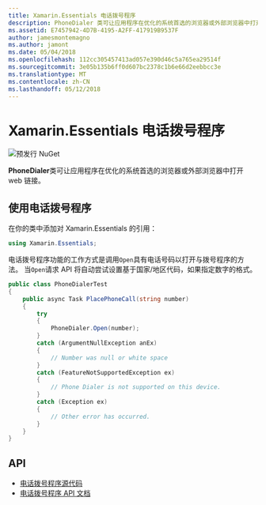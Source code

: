 ```yaml
---
title: Xamarin.Essentials 电话拨号程序
description: PhoneDialer 类可让应用程序在优化的系统首选的浏览器或外部浏览器中打开 web 链接。
ms.assetid: E7457942-4D7B-4195-A2FF-417919B9537F
author: jamesmontemagno
ms.author: jamont
ms.date: 05/04/2018
ms.openlocfilehash: 112cc305457413ad057e390d46c5a765ea29514f
ms.sourcegitcommit: 3e05b135b6ff0d607bc2378c1b6e66d2eebbcc3e
ms.translationtype: MT
ms.contentlocale: zh-CN
ms.lasthandoff: 05/12/2018
---
```

# <a name="xamarinessentials-phone-dialer"></a>Xamarin.Essentials 电话拨号程序

![预发行 NuGet](~/media/shared/pre-release.png)

**PhoneDialer**类可让应用程序在优化的系统首选的浏览器或外部浏览器中打开 web 链接。

## <a name="using-phone-dialer"></a>使用电话拨号程序

在你的类中添加对 Xamarin.Essentials 的引用：

```csharp
using Xamarin.Essentials;
```

电话拨号程序功能的工作方式是调用`Open`具有电话号码以打开与拨号程序的方法。 当`Open`请求 API 将自动尝试设置基于国家/地区代码，如果指定数字的格式。

```csharp
public class PhoneDialerTest
{
    public async Task PlacePhoneCall(string number)
    {
        try
        {
            PhoneDialer.Open(number);
        }
        catch (ArgumentNullException anEx)
        {
            // Number was null or white space
        }
        catch (FeatureNotSupportedException ex)
        {
            // Phone Dialer is not supported on this device.
        }
        catch (Exception ex)
        {
            // Other error has occurred.
        }
    }
}
```

## <a name="api"></a>API

- [电话拨号程序源代码](https://github.com/xamarin/Essentials/tree/master/Xamarin.Essentials/PhoneDialer)
- [电话拨号程序 API 文档](xref:Xamarin.Essentials.PhoneDialer)

